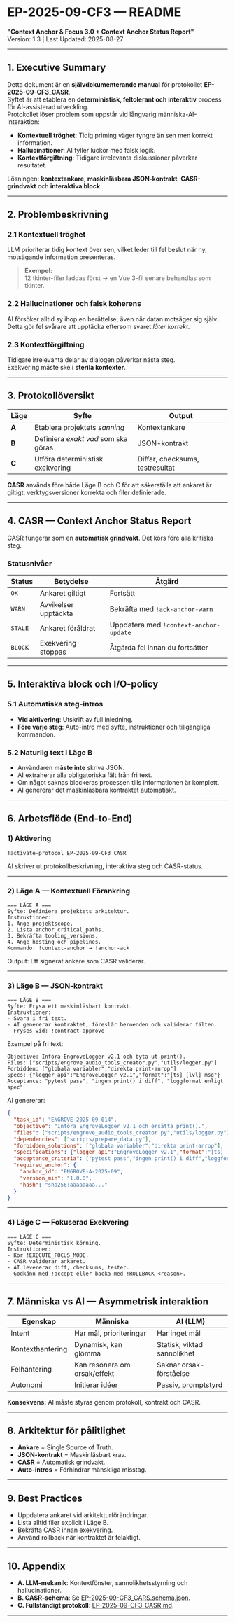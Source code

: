 # EP-2025-09-CF3 — README
**"Context Anchor & Focus 3.0 + Context Anchor Status Report"**  
Version: 1.3 | Last Updated: 2025-08-27

---

## **1. Executive Summary**
Detta dokument är en **självdokumenterande manual** för protokollet **EP-2025-09-CF3_CASR**.  
Syftet är att etablera en **deterministisk, feltolerant och interaktiv** process för AI-assisterad utveckling.  
Protokollet löser problem som uppstår vid långvarig människa-AI-interaktion:

- **Kontextuell tröghet**: Tidig priming väger tyngre än sen men korrekt information.
- **Hallucinationer**: AI fyller luckor med falsk logik.
- **Kontextförgiftning**: Tidigare irrelevanta diskussioner påverkar resultatet.

Lösningen: **kontextankare**, **maskinläsbara JSON-kontrakt**, **CASR-grindvakt** och **interaktiva block**.

---

## **2. Problembeskrivning**

### **2.1 Kontextuell tröghet**
LLM prioriterar tidig kontext över sen, vilket leder till fel beslut när ny, motsägande information presenteras.

> **Exempel:**  
> 12 tkinter-filer laddas först → en Vue 3-fil senare behandlas som tkinter.

### **2.2 Hallucinationer och falsk koherens**
AI försöker alltid sy ihop en berättelse, även när datan motsäger sig själv.  
Detta gör fel svårare att upptäcka eftersom svaret *låter korrekt*.

### **2.3 Kontextförgiftning**
Tidigare irrelevanta delar av dialogen påverkar nästa steg.  
Exekvering måste ske i **sterila kontexter**.

---

## **3. Protokollöversikt**

| **Läge** | **Syfte**                                    | **Output**                       |
|----------|-------------------------------------------|----------------------------------|
| **A**    | Etablera projektets *sanning*             | Kontextankare                    |
| **B**    | Definiera *exakt vad* som ska göras       | JSON-kontrakt                    |
| **C**    | Utföra deterministisk exekvering          | Diffar, checksums, testresultat  |

**CASR** används före både Läge B och C för att säkerställa att ankaret är giltigt, verktygsversioner korrekta och filer definierade.

---

## **4. CASR — Context Anchor Status Report**
CASR fungerar som en **automatisk grindvakt**. Det körs före alla kritiska steg.

### **Statusnivåer**
| Status  | Betydelse               | Åtgärd |
|--------|------------------------|--------|
| `OK`   | Ankaret giltigt         | Fortsätt |
| `WARN` | Avvikelser upptäckta    | Bekräfta med `!ack-anchor-warn` |
| `STALE`| Ankaret föråldrat       | Uppdatera med `!context-anchor-update` |
| `BLOCK`| Exekvering stoppas      | Åtgärda fel innan du fortsätter |

---

## **5. Interaktiva block och I/O-policy**

### **5.1 Automatiska steg-intros**
- **Vid aktivering**: Utskrift av full inledning.
- **Före varje steg**: Auto-intro med syfte, instruktioner och tillgängliga kommandon.

### **5.2 Naturlig text i Läge B**
- Användaren **måste inte** skriva JSON.
- AI extraherar alla obligatoriska fält från fri text.
- Om något saknas blockeras processen tills informationen är komplett.
- AI genererar det maskinläsbara kontraktet automatiskt.

---

## **6. Arbetsflöde (End-to-End)**

### **1) Aktivering**
```text
!activate-protocol EP-2025-09-CF3_CASR
```

AI skriver ut protokollbeskrivning, interaktiva steg och CASR-status.

---

### **2) Läge A — Kontextuell Förankring**
```text
=== LÄGE A ===
Syfte: Definiera projektets arkitektur.
Instruktioner:
1. Ange projektscope.
2. Lista anchor_critical_paths.
3. Bekräfta tooling_versions.
4. Ange hosting och pipelines.
Kommando: !context-anchor → !anchor-ack
```

Output: Ett signerat ankare som CASR validerar.

---

### **3) Läge B — JSON-kontrakt**
```text
=== LÄGE B ===
Syfte: Frysa ett maskinläsbart kontrakt.
Instruktioner:
- Svara i fri text.
- AI genererar kontraktet, föreslår beroenden och validerar fälten.
- Fryses vid: !contract-approve
```

Exempel på fri text:
```text
Objective: Införa EngroveLogger v2.1 och byta ut print().
Files: ["scripts/engrove_audio_tools_creator.py","utils/logger.py"]
Forbidden: ["globala variabler","direkta print-anrop"]
Specs: {"logger_api":"EngroveLogger v2.1","format":"[ts] [lvl] msg"}
Acceptance: "pytest pass", "ingen print() i diff", "loggformat enligt spec"
```

AI genererar:
```json
{
  "task_id": "ENGROVE-2025-09-014",
  "objective": "Införa EngroveLogger v2.1 och ersätta print().",
  "files": ["scripts/engrove_audio_tools_creator.py","utils/logger.py"],
  "dependencies": ["scripts/prepare_data.py"],
  "forbidden_solutions": ["globala variabler","direkta print-anrop"],
  "specifications": {"logger_api":"EngroveLogger v2.1","format":"[ts] [lvl] msg"},
  "acceptance_criteria": ["pytest pass","ingen print() i diff","loggformat enligt spec"],
  "required_anchor": {
    "anchor_id": "ENGROVE-A-2025-09",
    "version_min": "1.0.0",
    "hash": "sha256:aaaaaaaa..."
  }
}
```

---

### **4) Läge C — Fokuserad Exekvering**
```text
=== LÄGE C ===
Syfte: Deterministisk körning.
Instruktioner:
- Kör !EXECUTE_FOCUS_MODE.
- CASR validerar ankaret.
- AI levererar diff, checksums, tester.
- Godkänn med !accept eller backa med !ROLLBACK <reason>.
```

---

## **7. Människa vs AI — Asymmetrisk interaktion**

| Egenskap       | Människa                     | AI (LLM)                  |
|---------------|------------------------------|----------------------------|
| Intent        | Har mål, prioriteringar      | Har inget mål              |
| Kontexthantering | Dynamisk, kan glömma         | Statisk, viktad sannolikhet |
| Felhantering  | Kan resonera om orsak/effekt | Saknar orsak-förståelse    |
| Autonomi      | Initierar idéer              | Passiv, promptstyrd        |

**Konsekvens:** AI måste styras genom protokoll, kontrakt och CASR.

---

## **8. Arkitektur för pålitlighet**
- **Ankare** = Single Source of Truth.
- **JSON-kontrakt** = Maskinläsbart krav.
- **CASR** = Automatisk grindvakt.
- **Auto-intros** = Förhindrar mänskliga misstag.

---

## **9. Best Practices**
- Uppdatera ankaret vid arkitekturförändringar.
- Lista alltid filer explicit i Läge B.
- Bekräfta CASR innan exekvering.
- Använd rollback när kontraktet är felaktigt.

---

## **10. Appendix**
- **A. LLM-mekanik**: Kontextfönster, sannolikhetsstyrning och hallucinationer.
- **B. CASR-schema**: Se [EP-2025-09-CF3_CARS.schema.json](EP-2025-09-CF3_CARS.schema.json).
- **C. Fullständigt protokoll**: [EP-2025-09-CF3_CASR.md](EP-2025-09-CF3_CASR.md).

---
